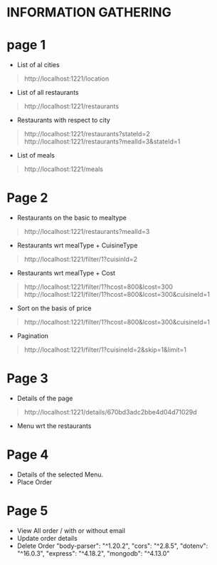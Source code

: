  # INFORMATION GATHERING

 # page 1

* List of al cities
> http://localhost:1221/location

* List of all restaurants
> http://localhost:1221/restaurants

* Restaurants with respect to city
> http://localhost:1221/restaurants?stateId=2
> http://localhost:1221/restaurants?mealId=3&stateId=1

* List of meals
> http://localhost:1221/meals

# Page 2

* Restaurants on the basic to mealtype
> http://localhost:1221/restaurants?mealId=3

* Restaurants wrt mealType + CuisineType
> http://localhost:1221/filter/1?cuisinId=2

* Restaurants wrt mealType + Cost
> http://localhost:1221/filter/1?hcost=800&lcost=300
> http://localhost:1221/filter/1?hcost=800&lcost=300&cuisineId=1

* Sort on the  basis of price
> http://localhost:1221/filter/1?hcost=800&lcost=300&cuisineId=1

* Pagination
> http://localhost:1221/filter/1?cuisineId=2&skip=1&limit=1

# Page 3

* Details of the page
> http://localhost:1221/details/670bd3adc2bbe4d04d71029d

* Menu wrt the restaurants

# Page 4

* Details of the selected Menu.
* Place Order

# Page 5

* View All order / with or without email
* Update order details
* Delete Order   "body-parser": "^1.20.2",
    "cors": "^2.8.5",
    "dotenv": "^16.0.3",
    "express": "^4.18.2",
    "mongodb": "^4.13.0"